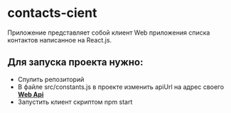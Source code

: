 # contacts-cient

Приложение представляет собой клиент Web приложения списка контактов написанное на React.js.

## Для запуска проекта нужно:
* Спулить репозиторий
* В файле src/constants.js в проекте изменить apiUrl на адрес своего [__Web Api__](https://github.com/glebundos/contacts-web-api)
* Запустить клиент скриптом npm start

